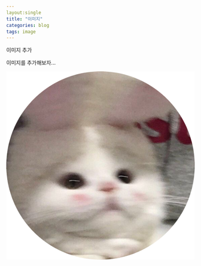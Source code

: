 ```yaml
---
layout:single
title: "이미지"
categories: blog
tags: image
---
```


이미지 추가

이미지를 추가해보자...

![profile](../images/2023-03-25-image/profile-1679711686890-6.png)